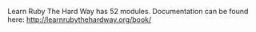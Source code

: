 Learn Ruby The Hard Way has 52 modules. Documentation can be found here: http://learnrubythehardway.org/book/ 
